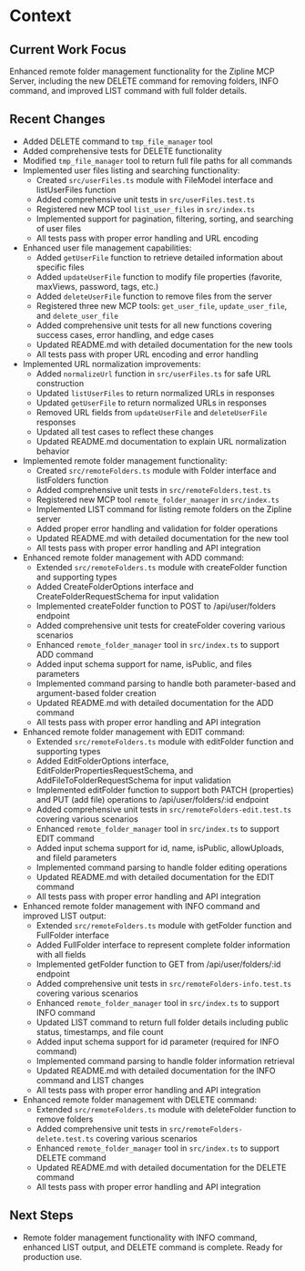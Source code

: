 # Context

## Current Work Focus

Enhanced remote folder management functionality for the Zipline MCP Server, including the new DELETE command for removing folders, INFO command, and improved LIST command with full folder details.

## Recent Changes

- Added DELETE command to `tmp_file_manager` tool
- Added comprehensive tests for DELETE functionality
- Modified `tmp_file_manager` tool to return full file paths for all commands
- Implemented user files listing and searching functionality:
  - Created `src/userFiles.ts` module with FileModel interface and listUserFiles function
  - Added comprehensive unit tests in `src/userFiles.test.ts`
  - Registered new MCP tool `list_user_files` in `src/index.ts`
  - Implemented support for pagination, filtering, sorting, and searching of user files
  - All tests pass with proper error handling and URL encoding
- Enhanced user file management capabilities:
  - Added `getUserFile` function to retrieve detailed information about specific files
  - Added `updateUserFile` function to modify file properties (favorite, maxViews, password, tags, etc.)
  - Added `deleteUserFile` function to remove files from the server
  - Registered three new MCP tools: `get_user_file`, `update_user_file`, and `delete_user_file`
  - Added comprehensive unit tests for all new functions covering success cases, error handling, and edge cases
  - Updated README.md with detailed documentation for the new tools
  - All tests pass with proper URL encoding and error handling
- Implemented URL normalization improvements:
  - Added `normalizeUrl` function in `src/userFiles.ts` for safe URL construction
  - Updated `listUserFiles` to return normalized URLs in responses
  - Updated `getUserFile` to return normalized URLs in responses
  - Removed URL fields from `updateUserFile` and `deleteUserFile` responses
  - Updated all test cases to reflect these changes
  - Updated README.md documentation to explain URL normalization behavior
- Implemented remote folder management functionality:
  - Created `src/remoteFolders.ts` module with Folder interface and listFolders function
  - Added comprehensive unit tests in `src/remoteFolders.test.ts`
  - Registered new MCP tool `remote_folder_manager` in `src/index.ts`
  - Implemented LIST command for listing remote folders on the Zipline server
  - Added proper error handling and validation for folder operations
  - Updated README.md with detailed documentation for the new tool
  - All tests pass with proper error handling and API integration
- Enhanced remote folder management with ADD command:
  - Extended `src/remoteFolders.ts` module with createFolder function and supporting types
  - Added CreateFolderOptions interface and CreateFolderRequestSchema for input validation
  - Implemented createFolder function to POST to /api/user/folders endpoint
  - Added comprehensive unit tests for createFolder covering various scenarios
  - Enhanced `remote_folder_manager` tool in `src/index.ts` to support ADD command
  - Added input schema support for name, isPublic, and files parameters
  - Implemented command parsing to handle both parameter-based and argument-based folder creation
  - Updated README.md with detailed documentation for the ADD command
  - All tests pass with proper error handling and API integration
- Enhanced remote folder management with EDIT command:
  - Extended `src/remoteFolders.ts` module with editFolder function and supporting types
  - Added EditFolderOptions interface, EditFolderPropertiesRequestSchema, and AddFileToFolderRequestSchema for input validation
  - Implemented editFolder function to support both PATCH (properties) and PUT (add file) operations to /api/user/folders/:id endpoint
  - Added comprehensive unit tests in `src/remoteFolders-edit.test.ts` covering various scenarios
  - Enhanced `remote_folder_manager` tool in `src/index.ts` to support EDIT command
  - Added input schema support for id, name, isPublic, allowUploads, and fileId parameters
  - Implemented command parsing to handle folder editing operations
  - Updated README.md with detailed documentation for the EDIT command
  - All tests pass with proper error handling and API integration
- Enhanced remote folder management with INFO command and improved LIST output:
  - Extended `src/remoteFolders.ts` module with getFolder function and FullFolder interface
  - Added FullFolder interface to represent complete folder information with all fields
  - Implemented getFolder function to GET from /api/user/folders/:id endpoint
  - Added comprehensive unit tests in `src/remoteFolders-info.test.ts` covering various scenarios
  - Enhanced `remote_folder_manager` tool in `src/index.ts` to support INFO command
  - Updated LIST command to return full folder details including public status, timestamps, and file count
  - Added input schema support for id parameter (required for INFO command)
  - Implemented command parsing to handle folder information retrieval
  - Updated README.md with detailed documentation for the INFO command and LIST changes
  - All tests pass with proper error handling and API integration
- Enhanced remote folder management with DELETE command:
  - Extended `src/remoteFolders.ts` module with deleteFolder function to remove folders
  - Added comprehensive unit tests in `src/remoteFolders-delete.test.ts` covering various scenarios
  - Enhanced `remote_folder_manager` tool in `src/index.ts` to support DELETE command
  - Updated README.md with detailed documentation for the DELETE command
  - All tests pass with proper error handling and API integration

## Next Steps

- Remote folder management functionality with INFO command, enhanced LIST output, and DELETE command is complete. Ready for production use.
